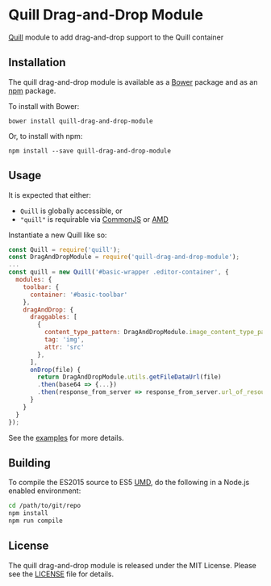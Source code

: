 # Quill Drag-and-Drop Module

[Quill](http://quilljs.com/) module to add drag-and-drop support to the Quill container

## Installation

The quill drag-and-drop module is available as a [Bower](http://bower.io/) package and as an [npm](https://www.npmjs.com/) package.

To install with Bower:

`bower install quill-drag-and-drop-module`

Or, to install with npm:

`npm install --save quill-drag-and-drop-module`

## Usage

It is expected that either:
  * `Quill` is globally accessible, or
  * `"quill"` is requirable via [CommonJS](http://wiki.commonjs.org/wiki/CommonJS) or [AMD](https://github.com/amdjs/amdjs-api/wiki/AMD)

Instantiate a new Quill like so:

```javascript
const Quill = require('quill');
const DragAndDropModule = require('quill-drag-and-drop-module');
...
const quill = new Quill('#basic-wrapper .editor-container', {
  modules: {
    toolbar: {
      container: '#basic-toolbar'
    },
    dragAndDrop: {
      draggables: [
        {
          content_type_pattern: DragAndDropModule.image_content_type_pattern,
          tag: 'img',
          attr: 'src'
        },
      ],
      onDrop(file) {
        return DragAndDropModule.utils.getFileDataUrl(file)
        .then(base64 => {...})
        .then(response_from_server => response_from_server.url_of_resource);
      }
    }
  }
});
```

See the [examples](examples) for more details.

## Building

To compile the ES2015 source to ES5 [UMD](https://github.com/umdjs/umd), do the following in a Node.js enabled environment:

```bash
cd /path/to/git/repo
npm install
npm run compile
```

## License

The quill drag-and-drop module is released under the MIT License. Please see the [LICENSE](LICENSE) file for details.
